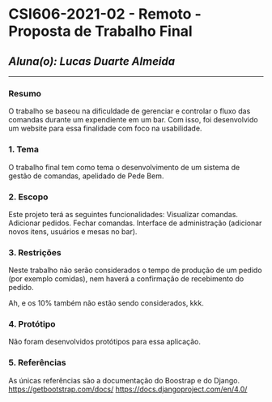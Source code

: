 # **CSI606-2021-02 - Remoto - Proposta de Trabalho Final**

## *Aluna(o): Lucas Duarte Almeida*

--------------

<!-- Descrever um resumo sobre o trabalho. -->

### Resumo

  O trabalho se baseou na dificuldade de gerenciar e controlar o fluxo das comandas durante um expendiente em um bar. Com isso, foi desenvolvido um website para essa finalidade com foco na usabilidade.

<!-- Apresentar o tema. -->
### 1. Tema

  O trabalho final tem como tema o desenvolvimento de um sistema de gestão de comandas, apelidado de Pede Bem. 

<!-- Descrever e limitar o escopo da aplicação. -->
### 2. Escopo

  Este projeto terá as seguintes funcionalidades:
  Visualizar comandas.
  Adicionar pedidos.
  Fechar comandas.
  Interface de administração (adicionar novos itens, usuários e mesas no bar).

<!-- Apresentar restrições de funcionalidades e de escopo. -->
### 3. Restrições

  Neste trabalho não serão considerados o tempo de produção de um pedido (por exemplo comidas), nem haverá a confirmação de recebimento do pedido.

  Ah, e os 10% também não estão sendo considerados, kkk.

<!-- Construir alguns protótipos para a aplicação, disponibilizá-los no Github e descrever o que foi considerado. //-->
### 4. Protótipo

  Não foram desenvolvidos protótipos para essa aplicação.

### 5. Referências

  As únicas referências são a documentação do Boostrap e do Django.
  https://getbootstrap.com/docs/
  https://docs.djangoproject.com/en/4.0/
